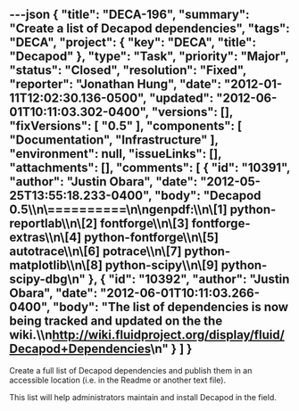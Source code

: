 ---json
{
  "title": "DECA-196",
  "summary": "Create a list of Decapod dependencies",
  "tags": "DECA",
  "project": {
    "key": "DECA",
    "title": "Decapod"
  },
  "type": "Task",
  "priority": "Major",
  "status": "Closed",
  "resolution": "Fixed",
  "reporter": "Jonathan Hung",
  "date": "2012-01-11T12:02:30.136-0500",
  "updated": "2012-06-01T10:11:03.302-0400",
  "versions": [],
  "fixVersions": [
    "0.5"
  ],
  "components": [
    "Documentation",
    "Infrastructure"
  ],
  "environment": null,
  "issueLinks": [],
  "attachments": [],
  "comments": [
    {
      "id": "10391",
      "author": "Justin Obara",
      "date": "2012-05-25T13:55:18.233-0400",
      "body": "Decapod 0.5\\\n\\==========\n\ngenpdf:\\\n\\[1] python-reportlab\\\n\\[2] fontforge\\\n\\[3] fontforge-extras\\\n\\[4] python-fontforge\\\n\\[5] autotrace\\\n\\[6] potrace\\\n\\[7] python-matplotlib\\\n\\[8] python-scipy\\\n\\[9] python-scipy-dbg\n"
    },
    {
      "id": "10392",
      "author": "Justin Obara",
      "date": "2012-06-01T10:11:03.266-0400",
      "body": "The list of dependencies is now being tracked and updated on the the wiki.\\\n<http://wiki.fluidproject.org/display/fluid/Decapod+Dependencies>\n"
    }
  ]
}
---
Create a full list of Decapod dependencies and publish them in an accessible location (i.e. in the Readme or another text file).

This list will help administrators maintain and install Decapod in the field.

        